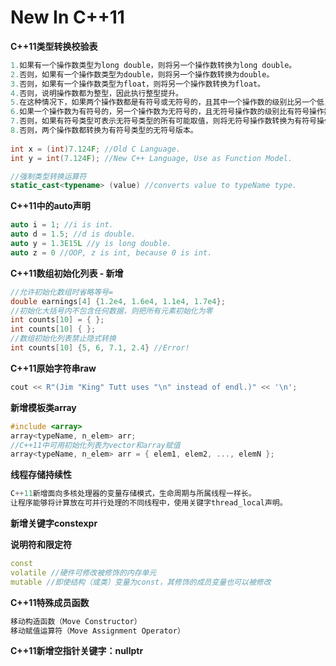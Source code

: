 
New In C++11
===========

**C++11类型转换校验表**

```cpp
1.如果有一个操作数类型为long double，则将另一个操作数转换为long double。
2.否则，如果有一个操作数类型为double，则将另一个操作数转换为double。
3.否则，如果有一个操作数类型为float，则将另一个操作数转换为float。
4.否则，说明操作数都为整型，因此执行整型提升。
5.在这种情况下，如果两个操作数都是有符号或无符号的，且其中一个操作数的级别比另一个低，则转换为级别高的类型。
6.如果一个操作数为有符号的，另一个操作数为无符号的，且无符号操作数的级别比有符号操作数高，则将有符号操作数转换为无符号操作数所属的类型。
7.否则，如果有符号类型可表示无符号类型的所有可能取值，则将无符号操作数转换为有符号操作数所属类型。
8.否则，两个操作数都转换为有符号类型的无符号版本。
  
int x = (int)7.124F; //Old C Language.
int y = int(7.124F); //New C++ Language, Use as Function Model.

//强制类型转换运算符
static_cast<typename> (value) //converts value to typeName type.
```

**C++11中的auto声明**

```cpp
auto i = 1; //i is int.
auto d = 1.5; //d is double.
auto y = 1.3E15L //y is long double.
auto z = 0 //OOP, z is int, because 0 is int.
```

**C++11数组初始化列表 - 新增**

```cpp
//允许初始化数组时省略等号=
double earnings[4] {1.2e4, 1.6e4, 1.1e4, 1.7e4};
//初始化大括号内不包含任何数据，则把所有元素初始化为零
int counts[10] = { };
int counts[10] { };
//数组初始化列表禁止隐式转换
int counts[10] {5, 6, 7.1, 2.4} //Error!
```

**C++11原始字符串raw**

```cpp
cout << R"(Jim "King" Tutt uses "\n" instead of endl.)" << '\n';
```

**新增模板类array**

```cpp
#include <array>
array<typeName, n_elem> arr;
//C++11中可用初始化列表为vector和array赋值
array<typeName, n_elem> arr = { elem1, elem2, ..., elemN };
```

**线程存储持续性**

```cpp
C++11新增面向多核处理器的变量存储模式，生命周期与所属线程一样长。
让程序能够将计算放在可并行处理的不同线程中，使用关键字thread_local声明。
```

**新增关键字constexpr**

**说明符和限定符**

```cpp
const
volatile //硬件可修改被修饰的内存单元
mutable //即使结构（或类）变量为const，其修饰的成员变量也可以被修改
```

**C++11特殊成员函数**

```cpp
移动构造函数（Move Constructor）
移动赋值运算符（Move Assignment Operator）
```

**C++11新增空指针关键字：nullptr**



